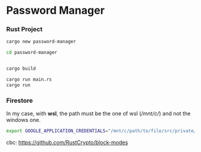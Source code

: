 # Password Manager

### Rust Project
```bash
cargo new password-manager

cd password-manager


cargo build

cargo run main.rs
cargo run
```

### Firestore
In my case, with **wsl**, the path must be the one of wsl (*/mnt/c/*) and not the windows one.
```bash
export GOOGLE_APPLICATION_CREDENTIALS="/mnt/c/path/to/file/src/private/passwordmanager-c8b1f-firebase-adminsdk-u7rch-bc884141d0.json"
```

cbc: https://github.com/RustCrypto/block-modes